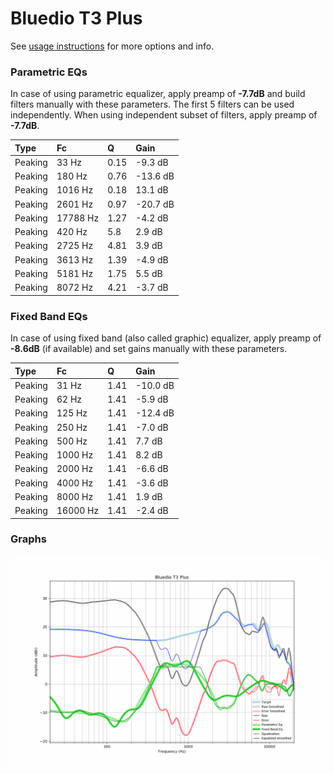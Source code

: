 # Bluedio T3 Plus
See [usage instructions](https://github.com/jaakkopasanen/AutoEq#usage) for more options and info.

### Parametric EQs
In case of using parametric equalizer, apply preamp of **-7.7dB** and build filters manually
with these parameters. The first 5 filters can be used independently.
When using independent subset of filters, apply preamp of **-7.7dB**.

| Type    | Fc       |    Q | Gain     |
|:--------|:---------|:-----|:---------|
| Peaking | 33 Hz    | 0.15 | -9.3 dB  |
| Peaking | 180 Hz   | 0.76 | -13.6 dB |
| Peaking | 1016 Hz  | 0.18 | 13.1 dB  |
| Peaking | 2601 Hz  | 0.97 | -20.7 dB |
| Peaking | 17788 Hz | 1.27 | -4.2 dB  |
| Peaking | 420 Hz   | 5.8  | 2.9 dB   |
| Peaking | 2725 Hz  | 4.81 | 3.9 dB   |
| Peaking | 3613 Hz  | 1.39 | -4.9 dB  |
| Peaking | 5181 Hz  | 1.75 | 5.5 dB   |
| Peaking | 8072 Hz  | 4.21 | -3.7 dB  |

### Fixed Band EQs
In case of using fixed band (also called graphic) equalizer, apply preamp of **-8.6dB**
(if available) and set gains manually with these parameters.

| Type    | Fc       |    Q | Gain     |
|:--------|:---------|:-----|:---------|
| Peaking | 31 Hz    | 1.41 | -10.0 dB |
| Peaking | 62 Hz    | 1.41 | -5.9 dB  |
| Peaking | 125 Hz   | 1.41 | -12.4 dB |
| Peaking | 250 Hz   | 1.41 | -7.0 dB  |
| Peaking | 500 Hz   | 1.41 | 7.7 dB   |
| Peaking | 1000 Hz  | 1.41 | 8.2 dB   |
| Peaking | 2000 Hz  | 1.41 | -6.6 dB  |
| Peaking | 4000 Hz  | 1.41 | -3.6 dB  |
| Peaking | 8000 Hz  | 1.41 | 1.9 dB   |
| Peaking | 16000 Hz | 1.41 | -2.4 dB  |

### Graphs
![](./Bluedio%20T3%20Plus.png)